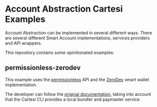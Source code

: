 # Account Abstraction Cartesi Examples

Account Abstraction can be implemented in several different ways. There are several different Smart Account implementations, services providers and API wrappers.

This repository contains some opinitionated examples:

## permissionless-zerodev

This example uses the [permissionless](https://docs.pimlico.io/permissionless) API and the [ZeroDev](https://zerodev.app) smart wallet implementation.

The developer can follow the [original documentation](https://docs.pimlico.io/permissionless/how-to/accounts/use-kernel-account), taking into account that the Cartesi CLI provides a local bundler and paymaster service.
